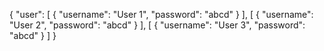 {
  "user": [
    {
      "username": "User 1",
      "password": "abcd"
    }
  ],
  [
    {
      "username": "User 2",
      "password": "abcd"
    }
  ],
  [
    {
      "username": "User 3",
      "password": "abcd"
    }
  ]
}
